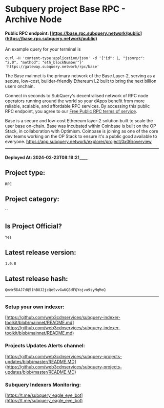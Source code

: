 # Subquery project Base RPC - Archive Node
####  **Public RPC endpoint**: [https://base.rpc.subquery.network/public](https://base.rpc.subquery.network/public)

An example query for your terminal is 
```
curl -H 'content-type:application/json' -d '{"id": 1, "jsonrpc": "2.0", "method": "eth_blockNumber"}' 'https://gateway.subquery.network/rpc/base'
```

The Base mainnet is the primary network of the Base Layer-2, serving as a secure, low-cost, builder-friendly Ethereum L2 built to bring the next billion users onchain.

Connect in seconds to SubQuery's decentralised network of RPC node operators running around the world so your dApps benefit from more reliable, scalable, and affordable RPC services. By accessing this public RPC endpoint, you agree to our [Free Public RPC terms of service](https://subquery.foundation/public-rpc-terms).

Base is a secure and low-cost Ethereum layer-2 solution built to scale the user base on-chain. Base was incubated within Coinbase is built on the OP Stack, in collaboration with Optimism. Coinbase is joining as one of the core dev teams working on the OP Stack to ensure it's a public good available to everyone. 
https://app.subquery.network/explorer/project/0x06/overview
____
#### Deployed At: 2024-02-23T08:19:21____

## Project type:
`RPC`

## Project category:
``

## Is Project Official?
`Yes`

## Latest release version:
`1.0.0`

## Latest release hash:
`QmNr5DAJ7dQ51hB8J2jeQeSvvGwUQ8dFQYojvu9syMqMoQ`



___
### Setup your own indexer:

[https://github.com/web3cdnservices/subquery-indexer-toolkit/blob/mainnet/README.md](https://github.com/web3cdnservices/subquery-indexer-toolkit/blob/mainnet/README.md)

### Projects Updates Alerts channel:

[https://github.com/web3cdnservices/subquery-projects-updates/blob/master/README.MD](https://github.com/web3cdnservices/subquery-projects-updates/blob/master/README.MD)

### Subquery Indexers Monitoring:

[https://t.me/subquery_eagle_eye_bot](https://t.me/subquery_eagle_eye_bot)